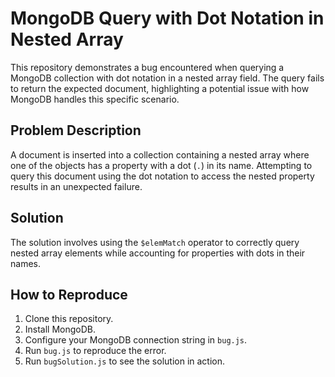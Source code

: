 # MongoDB Query with Dot Notation in Nested Array

This repository demonstrates a bug encountered when querying a MongoDB collection with dot notation in a nested array field.  The query fails to return the expected document, highlighting a potential issue with how MongoDB handles this specific scenario.

## Problem Description

A document is inserted into a collection containing a nested array where one of the objects has a property with a dot (`.`) in its name. Attempting to query this document using the dot notation to access the nested property results in an unexpected failure.

## Solution

The solution involves using the `$elemMatch` operator to correctly query nested array elements while accounting for properties with dots in their names. 

## How to Reproduce

1. Clone this repository.
2. Install MongoDB.
3. Configure your MongoDB connection string in `bug.js`.
4. Run `bug.js` to reproduce the error.
5. Run `bugSolution.js` to see the solution in action.
